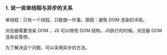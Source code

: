 ### 1. 说一说单线程与异步的关系

单线程：只有一个线程，只能做一件事。原因：避免 DOM 渲染的冲突。

浏览器需要渲染 DOM ，JS 可以修改 DOM 结构，JS执行的时候，浏览器 DOM 渲染会暂停。

为了解决这个问题，可以采用异步的方法。

